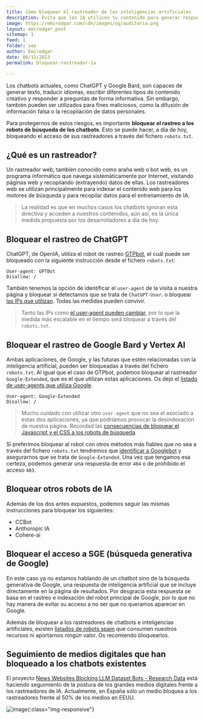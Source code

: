 ```yaml
---
title: Cómo bloquear el rastreador de las inteligencias artificiales
description: Evita que las IA utilicen tu contenido para generar respuestas de los chatbots.
image: https://emirodgar.com/cdn/images/og/auditoria.png
layout: emirodgar_post
sitemap: 1
feed: 1
folder: seo
author: Emirodgar
date: 06/11/2023
permalink: bloquear-rastreador-ia

---
```


Los chatbots actuales, como ChatGPT y Google Bard, son capaces de generar texto, traducir idiomas, escribir diferentes tipos de contenido creativo y responder a preguntas de forma informativa. 
Sin embargo, también pueden ser utilizados para fines maliciosos, como la difusión de información falsa o la recopilación de datos personales.

Para protegernos de estos riesgos, es importante **bloquear el rastreo a los robots de búsqueda de los chatbots**.
Esto se puede hacer, a día de hoy, bloqueando el acceso de sus rastreadores a través del fichero `robots.txt`.

## ¿Qué es un rastreador?

Un rastreador web, también conocido como araña web o bot web, es un programa informático que navega sistemáticamente por Internet, visitando páginas web y recopilando (extrayendo) datos de ellas. Los rastreadores web se utilizan principalmente para indexar el contenido web para los motores de búsqueda y para recopilar datos para el entrenamiento de IA.

> La realidad es que en muchos casos los chatbots ignoran esta directiva y acceden a nuestros contenidos, aún así, es la única medida propuesta por los desarrolladores a día de hoy.


## Bloquear el rastreo de ChatGPT

ChatGPT, de OpenIA, utiliza el robot de rastreo [GTPbot](https://platform.openai.com/docs/gptbot), el cuál puede ser bloqueado con la siguiente instrucción desde el fichero `robots.txt`:

```
User-agent: GPTBot
Disallow: /
```

También tenemos la opción de identificar el `user-agent` de la visita a nuestra página y bloquear si detectamos que se trata de `ChatGPT-User`. o bloquear [las IPs que utilizan](https://openai.com/gptbot.json). 
Todas las medidas pueden convivir.

> Tanto las IPs como [el user-agent pueden cambiar](https://emirodgar.com/cambiar-user-agent-chrome), por lo que la medida más escalable en el tiempo será bloquear a través del `robots.txt`. 

## Bloquear el rastreo de Google Bard y Vertex AI

Ambas aplicaciones, de Google, y las futuras que estén relacionadas con la inteligencia artificial, pueden ser bloqueadas a través del fichero `robots.txt`.
Al igual que el caso de GTPbot, podemos bloquear al rastreador `Google-Extended`, que es el que utilizan estas aplicaciones. Os dejo el [listado de user-agents que utiliza Google](https://developers.google.com/search/docs/crawling-indexing/overview-google-crawlers?hl=en#google-extended).

```
User-agent: Google-Extended
Disallow: /
```

> Mucho cuidado con utilizar otro `user-agent` que no sea el asociado a estas dos aplicaciones, ya que podríamos provocar la desindexación de nuestra página. Recordad las [consecuencias de bloquear el Javascript y el CSS a los robots de búsqueda](https://emirodgar.com/bloquear-indexacion-js-css).

Si preferimos bloquear al robot con otros métodos más fiables que no sea a través del fichero `robots.txt` tendremos que [identificar a Googlebot](https://emirodgar.com/detectar-googlebot) y asegurarnos que se trata de `Google-Extended`. Una vez que tengamos esa certeza, podemos generar una respuesta de error `404` o de prohibido el acceso `403`. 

## Bloquear otros robots de IA

Además de los dos antes expuestos, podemos seguir las mismas instrucciones para bloquear los siguientes:

- CCBot
- Anthoropic IA
- Cohere-ai

## Bloquear el acceso a SGE (búsqueda generativa de Google)

En este caso ya no estamos hablando de un chatbot sino de la búsqueda generativa de Google, una respuesta de inteligencia artificial que se incluye directamente en la página de resultados.
Por desgracia esta respuesta se basa en el rastreo e indexación del robot principal de Google, por lo que no hay manera de evitar su acceso a no ser que no queramos aparecer en Google.

Además de bloquear a los rastreadores de chatbots e inteligencias artificiales, existen [listados de robots spam](https://emirodgar.com/listado-robots-bloquear) que consumen nuestros recursos ni aportarnos ningún valor. Os recomiendo bloquearlos.

## Seguimiento de medios digitales que han bloqueado a los chatbots existentes

El proyecto [News Websites Blocking LLM Dataset Bots - Research Data](https://docs.google.com/spreadsheets/d/122X_gX8e7xYfiDO4_zPx1aqh3CgpXUr4X2ijiOh9x88/edit#gid=1611081988) está haciendo seguimiento de la postura de los grandes medios digitales frente a los rastreadores de IA. Actualmente, en España sólo un medio bloquea a los rastreadores frente al 50% de los medios en EEUU.

![image](https://github.com/Emirodgar/w-emirodgar-com/assets/4302127/63ff136b-baee-4a8c-aec7-6b92a10f3a11){:class="img-responsive"}



